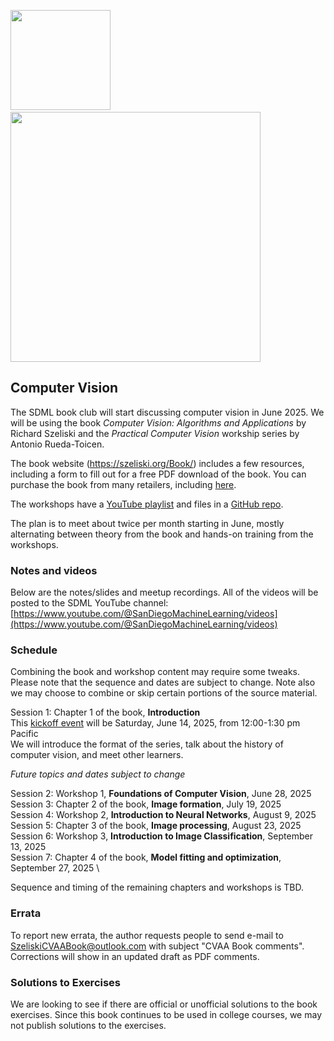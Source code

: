 <img src="https://github.com/SanDiegoMachineLearning/bookclub/blob/master/images/Szeliski2ndBookFrontCover.png?raw=true" width="160"> &nbsp;&nbsp;&nbsp;&nbsp;
<img src="https://github.com/SanDiegoMachineLearning/bookclub/blob/master/images/PracticalComputerVision.jpg?raw=true" width="400">

## Computer Vision

The SDML book club will start discussing computer vision in June 2025.
We will be using the book *Computer Vision: Algorithms and Applications* by Richard Szeliski
and the *Practical Computer Vision* workship series by Antonio Rueda-Toicen.

The book website (https://szeliski.org/Book/) includes a few resources, including a form to fill out for a free PDF download of the book.
You can purchase the book from many retailers, including [here](https://link.springer.com/book/10.1007/978-3-030-34372-9).

The workshops have a [YouTube playlist](https://www.youtube.com/playlist?list=PLf-F6yXx9sp9YgRLzuegQWxA71XD13tVH)
and files in a [GitHub repo](https://github.com/andandandand/practical-computer-vision).

The plan is to meet about twice per month starting in June, mostly alternating between theory from the book and hands-on training from the workshops.

### Notes and videos
Below are the notes/slides and meetup recordings.
All of the videos will be posted to the SDML YouTube channel:  [https://www.youtube.com/@SanDiegoMachineLearning/videos](https://www.youtube.com/@SanDiegoMachineLearning/videos)

### Schedule

Combining the book and workshop content may require some tweaks. Please note that the sequence and dates are subject to change. Note also we may choose to combine or skip certain portions of the source material.

Session 1:  Chapter 1 of the book, **Introduction** \
This [kickoff event](https://www.meetup.com/san-diego-machine-learning/events/308224845/) will be Saturday, June 14, 2025, from 12:00-1:30 pm Pacific \
We will introduce the format of the series, talk about the history of computer vision, and meet other learners.

*Future topics and dates subject to change*

Session 2:  Workshop 1, **Foundations of Computer Vision**, June 28, 2025 \
Session 3:  Chapter 2 of the book, **Image formation**, July 19, 2025 \
Session 4:  Workshop 2, **Introduction to Neural Networks**, August 9, 2025 \
Session 5:  Chapter 3 of the book, **Image processing**, August 23, 2025 \
Session 6:  Workshop 3, **Introduction to Image Classification**, September 13, 2025 \
Session 7:  Chapter 4 of the book, **Model fitting and optimization**, September 27, 2025 \

Sequence and timing of the remaining chapters and workshops is TBD.

### Errata
To report new errata, the author requests people to send e-mail to SzeliskiCVAABook@outlook.com with subject "CVAA Book comments". \
Corrections will show in an updated draft as PDF comments.

### Solutions to Exercises
We are looking to see if there are official or unofficial solutions to the book exercises.
Since this book continues to be used in college courses, we may not publish solutions to the exercises.

<br>
<br>
